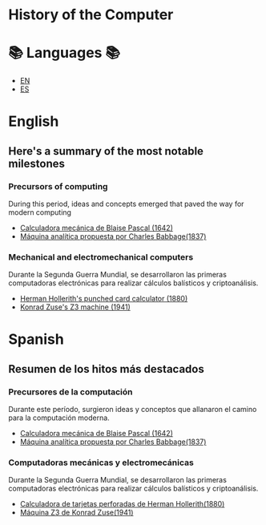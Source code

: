 # History of the Computer

# 📚 Languages 📚

- [EN](https://github.com/TEO-NFT/HistoryOfComputer/tree/main#english)
- [ES](https://github.com/TEO-NFT/HistoryOfComputer/tree/main#spanish)

# English

## Here's a summary of the most notable milestones

### Precursors of computing 

During this period, ideas and concepts emerged that paved the way for modern computing

- [Calculadora mecánica de Blaise Pascal (1642)](https://es.wikipedia.org/wiki/Pascalina)
- [Máquina analítica propuesta por Charles Babbage(1837)](https://www.gtd.es/es/blog/la-maquina-analitica-de-babbage)

### Mechanical and electromechanical computers  

Durante la Segunda Guerra Mundial, se desarrollaron las primeras computadoras electrónicas para realizar cálculos balísticos y criptoanálisis.

- [Herman Hollerith's punched card calculator (1880)](https://es.wikipedia.org/wiki/Tarjeta_perforada)
- [Konrad Zuse's Z3 machine (1941)](https://parceladigital.com/articulo/la-maquina-z3-de-zuse)
  
# Spanish

## Resumen de los hitos más destacados

### Precursores de la computación 

Durante este período, surgieron ideas y conceptos que allanaron el camino para la computación moderna.

- [Calculadora mecánica de Blaise Pascal (1642)](https://es.wikipedia.org/wiki/Pascalina)
- [Máquina analítica propuesta por Charles Babbage(1837)](https://www.gtd.es/es/blog/la-maquina-analitica-de-babbage)

### Computadoras mecánicas y electromecánicas 

Durante la Segunda Guerra Mundial, se desarrollaron las primeras computadoras electrónicas para realizar cálculos balísticos y criptoanálisis.

- [Calculadora de tarjetas perforadas de Herman Hollerith(1880)](https://es.wikipedia.org/wiki/Tarjeta_perforada)
- [Máquina Z3 de Konrad Zuse(1941)](https://parceladigital.com/articulo/la-maquina-z3-de-zuse)





  

